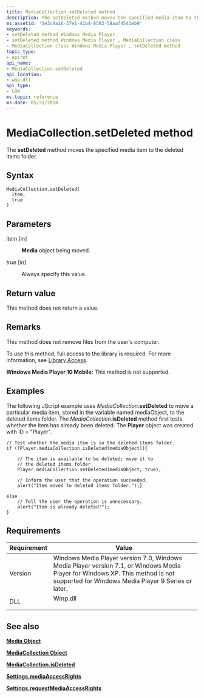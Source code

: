 ```yaml
---
title: MediaCollection.setDeleted method
description: The setDeleted method moves the specified media item to the deleted items folder. | MediaCollection.setDeleted method
ms.assetid: '3e3c9a16-37e1-41b4-8593-58aaf4541eb9'
keywords:
- setDeleted method Windows Media Player
- setDeleted method Windows Media Player , MediaCollection class
- MediaCollection class Windows Media Player , setDeleted method
topic_type:
- apiref
api_name:
- MediaCollection.setDeleted
api_location:
- wmp.dll
api_type:
- COM
ms.topic: reference
ms.date: 05/31/2018
---
```


# MediaCollection.setDeleted method

The **setDeleted** method moves the specified media item to the deleted items folder.

## Syntax


```JScript
MediaCollection.setDeleted(
  item,
  true
)
```



## Parameters

<dl> <dt>

*item* \[in\]
</dt> <dd>

**Media** object being moved.

</dd> <dt>

*true* \[in\]
</dt> <dd>

Always specify this value.

</dd> </dl>

## Return value

This method does not return a value.

## Remarks

This method does not remove files from the user's computer.

To use this method, full access to the library is required. For more information, see [Library Access](library-access.md).

**Windows Media Player 10 Mobile:** This method is not supported.

## Examples

The following JScript example uses *MediaCollection*.**setDeleted** to move a particular media item, stored in the variable named mediaObject, to the deleted items folder. The *MediaCollection*.**isDeleted** method first tests whether the item has already been deleted. The **Player** object was created with ID = "Player".


```JScript
// Test whether the media item is in the deleted items folder.
if (!Player.mediaCollection.isDeleted(mediaObject)){

    // The item is available to be deleted; move it to 
    // the deleted items folder.
    Player.mediaCollection.setDeleted(mediaObject, true);

    // Inform the user that the operation succeeded.
    alert("Item moved to deleted items folder.");}

else
    // Tell the user the operation is unnecessary.
    alert("Item is already deleted!");
}

```



## Requirements



| Requirement | Value |
|--------------------|-------------------------------------------------------------------------------------------------------------------------------------------------------------------------------------------------|
| Version<br/> | Windows Media Player version 7.0, Windows Media Player version 7.1, or Windows Media Player for Windows XP. This method is not supported for Windows Media Player 9 Series or later.<br/> |
| DLL<br/>     | <dl> <dt>Wmp.dll</dt> </dl>                                                                                                              |



## See also

<dl> <dt>

[**Media Object**](media-object.md)
</dt> <dt>

[**MediaCollection Object**](mediacollection-object.md)
</dt> <dt>

[**MediaCollection.isDeleted**](mediacollection-isdeleted.md)
</dt> <dt>

[**Settings.mediaAccessRights**](settings-mediaaccessrights.md)
</dt> <dt>

[**Settings.requestMediaAccessRights**](settings-requestmediaaccessrights.md)
</dt> </dl>

 

 






